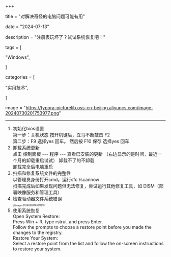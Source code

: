 +++

title = "对解决奇怪的电脑问题可能有用"

date = "2024-07-13"

description = "注册表玩坏了？试试系统恢复吧！"

tags = [

 "Windows",

]

categories = [

 "实用技术",

]

image = "https://typora-picturelib.oss-cn-beijing.aliyuncs.com/image-20240730201753977.png"

----

1. 初始化bios设置<br>
    第一步：关机状态 按开机键后，立马不断敲击 F2<br>
    第二步：F9 选择yes 回车。 然后按 F10 保存 选择yes 回车<br>
2. 卸载系统更新<br>
    点击 控制面板 --- 程序 --- 查看已安装的更新 （右边显示的是时间，最近一个月的卸载重启试试） 卸载不了的不卸载<br>
    卸载完全后电脑重启<br>
3. 扫描和修复系统文件的完整性<br>
    以管理员身份打开cmd。运行sfc /scannow<br>
    扫描完成后如果发现问题但无法修复，尝试运行其他修复工具，如 DISM（部署映像服务和管理工具）<br>
4. 检查驱动器文件系统错误<br>
    <img src="https://typora-picturelib.oss-cn-beijing.aliyuncs.com/image-20240808140611610.png" alt="image-20240808140611610" style="zoom:50%;" />
5. 使用系统恢复<br>
    Open System Restore:<br>
    Press Win + R, type rstrui, and press Enter. <br>
    Follow the prompts to choose a restore point before you made the changes to the registry.<br>
    Restore Your System:<br>
    Select a restore point from the list and follow the on-screen instructions to restore your system.